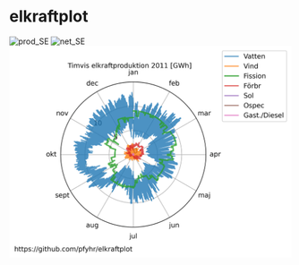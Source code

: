 ﻿# elkraftplot
![prod_SE](https://github.com/pfyhr/elkraftplot/blob/master/plots/gifs/stack_SE_prod.gif)
![net_SE](https://github.com/pfyhr/elkraftplot/blob/master/plots/gifs/stack_SE_net.gif)
![pol](https://github.com/pfyhr/elkraftplot/blob/master/plots/gifs/polar_prod.gif)


